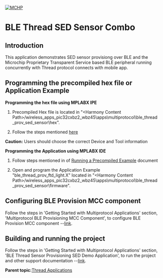 [![MCHP](https://www.microchip.com/ResourcePackages/Microchip/assets/dist/images/logo.png)](https://www.microchip.com)
# BLE Thread SED Sensor Combo

## Introduction
This application demonstrates SED sensor provisiong over BLE and the Microchip Proprietary Transparent Service based BLE peripheral running concurrently with Thread protocol connects with mobile app.

## Programming the precompiled hex file or Application Example

**Programming the hex file using MPLABX IPE**

1.  Precompiled Hex file is located in "<Harmony Content Path\>/wireless\_apps\_pic32cxbz2\_wbz45\\apps\\multiprotocol\\ble\_thread\_prov\_sed\_sensor\\hex".

2.  Follow the steps mentioned [here](https://microchipdeveloper.com/ipe:programming-device)


**Caution:** Users should choose the correct Device and Tool information

**Programming the Application using MPLABX IDE**

1.  Follow steps mentioned in of [Running a Precompiled Example](https://onlinedocs.microchip.com/pr/GUID-A5330D3A-9F51-4A26-B71D-8503A493DF9C-en-US-2/index.html?GUID-EA74172C-595E-4A34-B359-D42EE443F0EC) document

2.  Open and program the Application Example "ble\_thread\_prov\_ftd\_light.X" located in "<Harmony Content Path\>/wireless\_apps\_pic32cxbz2\_wbz45\\apps\\multiprotocol\\ble\_thread\_prov\_sed\_sensor\\firmware".

## Configuring BLE Provision MCC component

Follow the steps in 'Getting Started with Multiprotocol Applications' section, 'Multiprotocol BLE Provisioning MCC Component', to configure BLE Provision MCC component --[link](https://onlinedocs.microchip.com/oxy/GUID-A5330D3A-9F51-4A26-B71D-8503A493DF9C).


## Building and running the project

Follow the steps in 'Getting Started with Multiprotocol Applications' section, 'BLE Thread Sensor Provisioning SED Demo Application', to run the project and other support documentation --[link](https://onlinedocs.microchip.com/oxy/GUID-A5330D3A-9F51-4A26-B71D-8503A493DF9C).

**Parent topic:**[Thread Applications](https://onlinedocs.microchip.com/oxy/GUID-A5330D3A-9F51-4A26-B71D-8503A493DF9C)